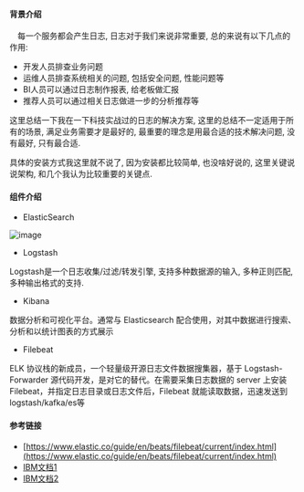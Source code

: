 #### 背景介绍

&emsp;每一个服务都会产生日志, 日志对于我们来说非常重要, 总的来说有以下几点的作用:

* 开发人员排查业务问题
* 运维人员排查系统相关的问题, 包括安全问题, 性能问题等
* BI人员可以通过日志制作报表, 给老板做汇报
* 推荐人员可以通过相关日志做进一步的分析推荐等

这里总结一下我在一下科技实战过的日志的解决方案, 这里的总结不一定适用于所有的场景, 满足业务需要才是最好的, 最重要的理念是用最合适的技术解决问题, 没有最好, 只有最合适.

具体的安装方式我这里就不说了, 因为安装都比较简单, 也没啥好说的, 这里关键说说架构, 和几个我认为比较重要的关键点.


#### 组件介绍

* ElasticSearch

![image](https://user-images.githubusercontent.com/7486508/35809355-4cba5f82-0ac3-11e8-8f4e-c351c4422297.png)

* Logstash

Logstash是一个日志收集/过滤/转发引擎, 支持多种数据源的输入, 多种正则匹配, 多种输出格式的支持.

* Kibana

数据分析和可视化平台。通常与 Elasticsearch 配合使用，对其中数据进行搜索、分析和以统计图表的方式展示

* Filebeat

ELK 协议栈的新成员，一个轻量级开源日志文件数据搜集器，基于 Logstash-Forwarder 源代码开发，是对它的替代。在需要采集日志数据的 server 上安装 Filebeat，并指定日志目录或日志文件后，Filebeat 就能读取数据，迅速发送到logstash/kafka/es等














#### 参考链接

* [https://www.elastic.co/guide/en/beats/filebeat/current/index.html](https://www.elastic.co/guide/en/beats/filebeat/current/index.html)
* [IBM文档1](https://www.ibm.com/developerworks/cn/opensource/os-cn-elk/index.html)
* [IBM文档2](https://www.ibm.com/developerworks/cn/opensource/os-cn-elk-filebeat/index.html)